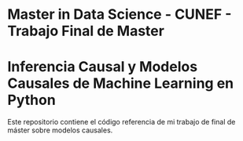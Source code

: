 # Master in Data Science - CUNEF - Trabajo Final de Master

# **Inferencia Causal y Modelos Causales de Machine Learning en Python**

Este repositorio contiene el código referencia de mi trabajo de final de máster sobre modelos causales.
